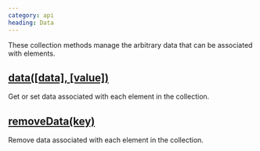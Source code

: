 ```yaml
--- 
category: api
heading: Data
---
```


These collection methods manage the arbitrary data that can be associated with elements.


## [data(\[data\], \[value\])](/api/data/)

Get or set data associated with each element in the collection.


## [removeData(key)](/api/removeData/)

Remove data associated with each element in the collection.